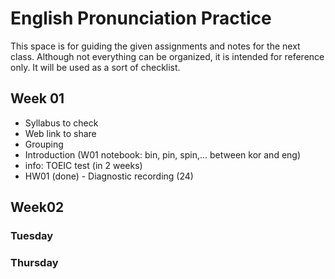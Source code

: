 # English Pronunciation Practice
This space is for guiding the given assignments and notes for the next class. Although not everything can be organized, it is intended for reference only. It will be used as a sort of checklist.

## Week 01
+ Syllabus to check
+ Web link to share
+ Grouping
+ Introduction (W01 notebook: bin, pin, spin,... between kor and eng)
+ info: TOEIC test (in 2 weeks)
+ HW01 (done) - Diagnostic recording (24)
  
## Week02
### Tuesday

### Thursday
